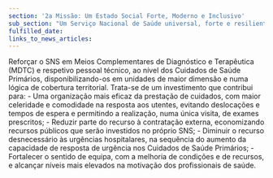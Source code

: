 ```yaml
---
section: '2a Missão: Um Estado Social Forte, Moderno e Inclusivo'
sub_section: "Um Serviço Nacional de Saúde universal, forte e resiliente"
fulfilled_date:
links_to_news_articles:
---
```


Reforçar o SNS em Meios Complementares de Diagnóstico e Terapêutica (MDTC) e respetivo pessoal técnico, ao nível dos Cuidados de Saúde Primários, disponibilizando-os em unidades de maior dimensão e numa lógica de cobertura territorial. Trata-se de um investimento que contribui para: - Uma organização mais eficaz da prestação de cuidados, com maior celeridade e comodidade na resposta aos utentes, evitando deslocações e tempos de espera e permitindo a realização, numa única visita, de exames prescritos; - Reduzir parte do recurso à contratação externa, economizando recursos públicos que serão investidos no próprio SNS; - Diminuir o recurso desnecessário às urgências hospitalares, na sequência do aumento da capacidade de resposta de urgência nos Cuidados de Saúde Primários; - Fortalecer o sentido de equipa, com a melhoria de condições e de recursos, e alcançar níveis mais elevados na motivação dos profissionais de saúde.